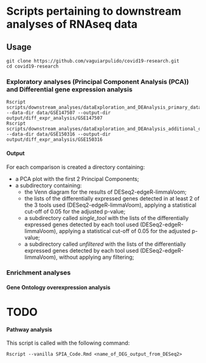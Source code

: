 # Scripts pertaining to downstream analyses of RNAseq data


## Usage
```
git clone https://github.com/vaguiarpulido/covid19-research.git
cd covid19-research
```

### Exploratory analyses (Principal Component Analysis (PCA)) and Differential gene expression analysis

```
Rscript scripts/downstream_analyses/dataExploration_and_DEAnalysis_primary_dataset.R --data-dir data/GSE147507 --output-dir output/diff_expr_analysis/GSE147507
Rscript scripts/downstream_analyses/dataExploration_and_DEAnalysis_additional_dataset.R --data-dir data/GSE150316 --output-dir output/diff_expr_analysis/GSE150316
```

#### Output
For each comparison is created a directory containing:
- a PCA plot with the first 2 Principal Components;
- a subdirectory containing:
  - the Venn diagram for the results of DESeq2-edgeR-limmaVoom;
  - the lists of the differentially expressed genes detected in at least 2 of the 3 tools used (DESeq2-edgeR-limmaVoom), applying a statistical cut-off of 0.05 for the adjusted p-value;
  - a subdirectory called *single_tool* with the lists of the differentially expressed genes detected by each tool used (DESeq2-edgeR-limmaVoom), applying a statistical cut-off of 0.05 for the adjusted p-value;
  - a subdirectory called *unfiltered* with the lists of the differentially expressed genes detected by each tool used (DESeq2-edgeR-limmaVoom), without applying any filtering;


### Enrichment analyses

#### Gene Ontology overexpression analysis
# TODO
  
#### Pathway analysis
This script is called with the following command:
```
Rscript --vanilla SPIA_Code.Rmd <name_of_DEG_output_from_DESeq2>
```
